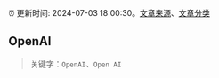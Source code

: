 :alarm_clock: 更新时间: 2024-07-03 18:00:30。[文章来源](/README.md)、[文章分类](/TAGS.md)

## OpenAI


> 关键字：`OpenAI`、`Open AI`




